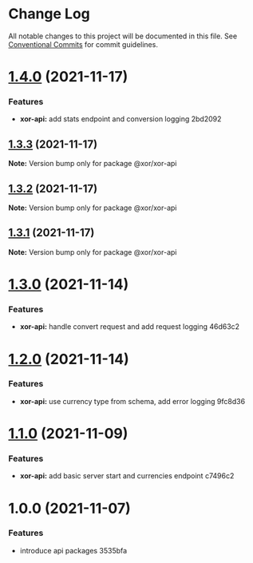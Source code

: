 # Change Log

All notable changes to this project will be documented in this file.
See [Conventional Commits](https://conventionalcommits.org) for commit guidelines.

# [1.4.0](/compare/@xor/xor-api@1.3.3...@xor/xor-api@1.4.0) (2021-11-17)


### Features

* **xor-api:** add stats endpoint and conversion logging 2bd2092





## [1.3.3](/compare/@xor/xor-api@1.3.2...@xor/xor-api@1.3.3) (2021-11-17)

**Note:** Version bump only for package @xor/xor-api





## [1.3.2](/compare/@xor/xor-api@1.3.1...@xor/xor-api@1.3.2) (2021-11-17)

**Note:** Version bump only for package @xor/xor-api





## [1.3.1](/compare/@xor/xor-api@1.3.0...@xor/xor-api@1.3.1) (2021-11-17)

**Note:** Version bump only for package @xor/xor-api





# [1.3.0](/compare/@xor/xor-api@1.2.0...@xor/xor-api@1.3.0) (2021-11-14)


### Features

* **xor-api:** handle convert request and add request logging 46d63c2





# [1.2.0](/compare/@xor/xor-api@1.1.0...@xor/xor-api@1.2.0) (2021-11-14)


### Features

* **xor-api:** use currency type from schema, add error logging 9fc8d36





# [1.1.0](/compare/@xor/xor-api@1.0.0...@xor/xor-api@1.1.0) (2021-11-09)


### Features

* **xor-api:** add basic server start and currencies endpoint c7496c2





# 1.0.0 (2021-11-07)


### Features

* introduce api packages 3535bfa
